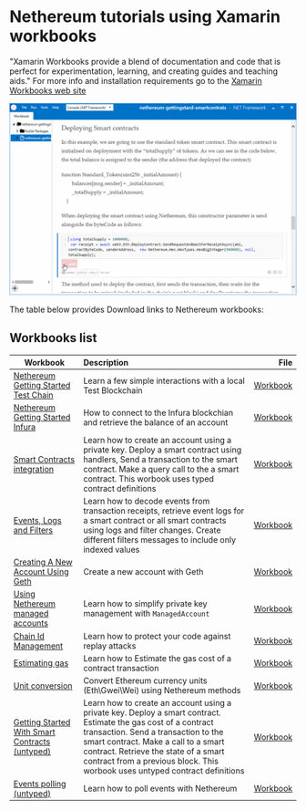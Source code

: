# Nethereum tutorials using Xamarin workbooks

"Xamarin Workbooks provide a blend of documentation and code that is perfect for experimentation, learning, and creating guides and teaching aids." For more info and installation requirements go to the [Xamarin Workbooks web site]( https://developer.xamarin.com/guides/cross-platform/workbooks/)

![Workbook sample](screenshots/deploymentSample.gif)

The table below provides Download links to Nethereum workbooks:

## Workbooks list

| Workbook      | Description   | File |
| ------------- |:-------------| -----:|
|[Nethereum Getting Started Test Chain](nethereum-gettingstarted-testchain.workbook)|Learn a few simple interactions with a local Test Blockchain|[Workbook](nethereum-gettingstarted-testchain.workbook)|
|[Nethereum Getting Started Infura](nethereum-gettingstarted-infura.workbook)|How to connect to the Infura blockchian and retrieve the balance of an account|[Workbook](nethereum-gettingstarted-infura.workbook)|
[Smart Contracts integration](nethereum-smartcontrats-gettingstarted.workbook)|Learn how to create an account using a private key. Deploy a smart contract using handlers, Send a transaction to the smart contract. Make a query call to the a smart contract. This worbook uses typed contract definitions|[Workbook](nethereum-smartcontrats-gettingstarted.workbook)|
[Events, Logs and Filters](nethereum-events-gettingstarted.worbook)|Learn how to decode events from transaction receipts, retrieve event logs for a smart contract or all smart contracts using logs and filter changes. Create different filters messages to include only indexed values |[Workbook](nethereum-events-gettingstarted.workbook)|
|[Creating A New Account Using Geth](nethereum-creating-a-new-account-using-geth.workbook) |Create a new account with Geth |[Workbook](nethereum-creating-a-new-account-using-geth.workbook)|
|[Using Nethereum managed accounts](nethereum-managed-accounts.workbook/index.workbook)| Learn how to simplify private key management with `ManagedAccount`|[Workbook](nethereum-managed-accounts.workbook.zip)
|[Chain Id Management](Nethereum-ChainID-Management.worbook) |Learn how to protect your code against replay attacks|[Workbook](Nethereum-ChainID-Management.workbook)|
[Estimating gas](nethereum-estimating-gas.workbook/index.workbook) |Learn how to Estimate the gas cost of a contract transaction|[Workbook](nethereum-estimating-gas.workbook.zip)|
[Unit conversion](nethereum-converting-units.worbook)|Convert Ethereum currency units \(Eth\Gwei\Wei\) using Nethereum methods|[Workbook](nethereum-converting-units.workbook)|
|[Getting Started With Smart Contracts (untyped)](nethereum-smartcontrats-untyped.worbook) |Learn how to create an account using a private key. Deploy a smart contract. Estimate the gas cost of a contract transaction. Send a transaction to the smart contract. Make a call to a smart contract. Retrieve the state of a smart contract from a previous block. This worbook uses untyped contract definitions|[Workbook](nethereum-smartcontrats-untyped.workbook)|
[Events polling (untyped)](nethereum-eventdtos-getallchanges.workbook)|Learn how to poll events with Nethereum |[Workbook](nethereum-eventdtos-getallchanges.workbook)|
